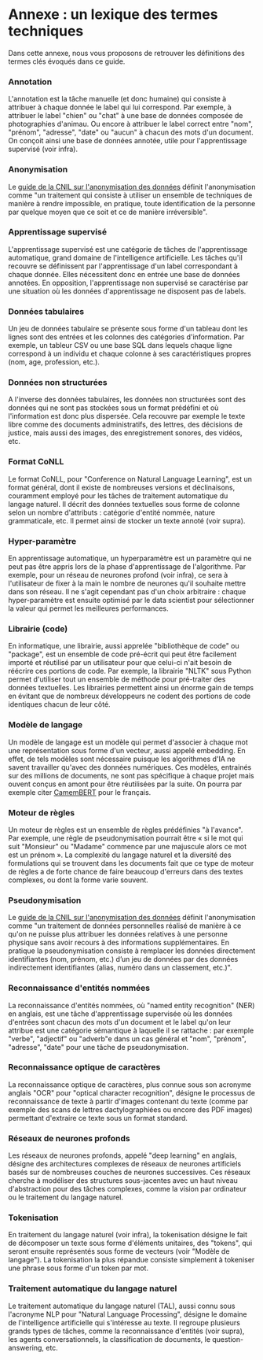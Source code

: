 # Annexe : un lexique des termes techniques

Dans cette annexe, nous vous proposons de retrouver les définitions des termes clés évoqués dans ce guide.

### Annotation
L'annotation est la tâche manuelle (et donc humaine) qui consiste à attribuer à chaque donnée le label qui lui correspond. Par exemple, à attribuer le label "chien" ou "chat" à une base de données composée de photographies d'animau. Ou encore à attribuer le label correct entre "nom", "prénom", "adresse", "date" ou "aucun" à chacun des mots d'un document. On conçoit ainsi une base de données annotée, utile pour l'apprentissage supervisé (voir infra).

### Anonymisation
Le [guide de la CNIL sur l'anonymisation des données](https://www.cnil.fr/fr/lanonymisation-des-donnees-un-traitement-cle-pour-lopen-data) définit l'anonymisation comme "un traitement qui consiste à utiliser un ensemble de techniques de manière à rendre impossible, en pratique, toute identification de la personne par quelque moyen que ce soit et ce de manière irréversible".

### Apprentissage supervisé
L'apprentissage supervisé est une catégorie de tâches de l'apprentissage automatique, grand domaine de l'intelligence artificielle. Les tâches qu'il recouvre se définissent par l'apprentissage d'un label correspondant à chaque donnée. Elles nécessitent donc en entrée une base de données annotées. En opposition, l'apprentissage non supervisé se caractérise par une situation où les données d'apprentissage ne disposent pas de labels.

### Données tabulaires
Un jeu de données tabulaire se présente sous forme d'un tableau dont les lignes sont des entrées et les colonnes des catégories d'information. Par exemple, un tableur CSV ou une base SQL dans lequels chaque ligne correspond à un individu et chaque colonne à ses caractéristiques propres (nom, age, profession, etc.).

### Données non structurées
A l'inverse des données tabulaires, les données non structurées sont des données qui ne sont pas stockées sous un format prédéfini et où l'information est donc plus dispersée. Cela recouvre par exemple le texte libre comme des documents administratifs, des lettres, des décisions de justice, mais aussi des images, des enregistrement sonores, des vidéos, etc.

### Format CoNLL
Le format CoNLL, pour "Conference on Natural Language Learning", est un format général, dont il existe de nombreuses versions et déclinaisons, couramment employé pour les tâches de traitement automatique du langage naturel. Il décrit des données textuelles sous forme de colonne selon un nombre d'attributs : catégorie d'entité nommée, nature grammaticale, etc. Il permet ainsi de stocker un texte annoté (voir supra).

### Hyper-paramètre
En apprentissage automatique, un hyperparamètre est un paramètre qui ne peut pas être appris lors de la phase d'apprentissage de l'algorithme. Par exemple, pour un réseau de neurones profond (voir infra), ce sera à l'utilisateur de fixer à la main le nombre de neurones qu'il souhaite mettre dans son réseau. Il ne s'agit cependant pas d'un choix arbitraire : chaque hyper-paramètre est ensuite optimisé par le data scientist pour sélectionner la valeur qui permet les meilleures performances.

### Librairie (code)
En informatique, une librairie, aussi apprelée "bibliothèque de code" ou "package", est un ensemble de code pré-écrit qui peut être facilement importé et réutilisé par un utilisateur pour que celui-ci n'ait besoin de réécrire ces portions de code. Par exemple, la librairie "NLTK" sous Python permet d'utiliser tout un ensemble de méthode pour pré-traiter des données textuelles. Les librairies permettent ainsi un énorme gain de temps en évitant que de nombreux développeurs ne codent des portions de code identiques chacun de leur côté.

### Modèle de langage
Un modèle de langage est un modèle qui permet d'associer à chaque mot une représentation sous forme d'un vecteur, aussi appelé embedding. En effet, de tels modèles sont nécessaire puisque les algorithmes d'IA ne savent travailler qu'avec des données numériques. Ces modèles, entrainés sur des millions de documents, ne sont pas spécifique à chaque projet mais ouvent conçus en amont pour être réutilisées par la suite. On pourra par exemple citer [CamemBERT](https://camembert-model.fr/) pour le français.

### Moteur de règles
Un moteur de règles est un ensemble de règles prédéfinies "à l'avance". Par exemple, une règle de pseudonymisation pourrait être « si le mot qui suit "Monsieur" ou "Madame" commence par une majuscule alors ce mot est un prénom ». La complexité du langage naturel et la diversité des formulations qui se trouvent dans les documents fait que ce type de moteur de règles a de forte chance de faire beaucoup d'erreurs dans des textes complexes, ou dont la forme varie souvent.

### Pseudonymisation
Le [guide de la CNIL sur l'anonymisation des données](https://www.cnil.fr/fr/lanonymisation-des-donnees-un-traitement-cle-pour-lopen-data) définit l'anonymisation comme "un traitement de données personnelles réalisé de manière à ce qu'on ne puisse plus attribuer les données relatives à une personne physique sans avoir recours à des informations supplémentaires. En pratique la pseudonymisation consiste à remplacer les données directement identifiantes (nom, prénom, etc.) d’un jeu de données par des données indirectement identifiantes (alias, numéro dans un classement, etc.)".

### Reconnaissance d'entités nommées
La reconnaissance d'entités nommées, où "named entity recognition" (NER) en anglais, est une tâche d'apprentissage supervisée où les données d'entrées sont chacun des mots d'un document et le label qu'on leur attribue est une catégorie sémantique à laquelle il se rattache : par exemple "verbe", "adjectif" ou "adverb"e dans un cas général et "nom", "prénom", "adresse", "date" pour une tâche de pseudonymisation.

### Reconnaissance optique de caractères
La reconnaissance optique de caractères, plus connue sous son acronyme anglais "OCR" pour "optical character recognition", désigne le processus de reconnaissance de texte à partir d'images contenant du texte (comme par exemple des scans de lettres dactylographiées ou encore des PDF images) permettant d'extraire ce texte sous un format standard. 

### Réseaux de neurones profonds
Les réseaux de neurones profonds, appelé "deep learning" en anglais, désigne des architectures complexes de réseaux de neurones artificiels basés sur de nombreuses couches de neurones successives. Ces réseaux cherche à modéliser des structures sous-jacentes avec un haut niveau d'abstraction pour des tâches complexes, comme la vision par ordinateur ou le traitement du langage naturel.

### Tokenisation
En traitement du langage naturel (voir infra), la tokenisation désigne le fait de décomposer un texte sous forme d'éléments unitaires, des "tokens", qui seront ensuite représentés sous forme de vecteurs (voir "Modèle de langage"). La tokenisation la plus répandue consiste simplement à tokeniser une phrase sous forme d'un token par mot.

### Traitement automatique du langage naturel
Le traitement automatique du langage naturel (TAL), aussi connu sous l'acronyme NLP pour "Natural Language Processing", désigne le domaine de l'intelligence artificielle qui s'intéresse au texte. Il regroupe plusieurs grands types de tâches, comme la reconnaissance d'entités (voir supra), les agents conversationnels, la classification de documents, le question-answering, etc.
